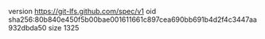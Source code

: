 version https://git-lfs.github.com/spec/v1
oid sha256:80b840e450f5b00bae001611661c897cea690bb691b4d2f4c3447aa932dbda50
size 1325
